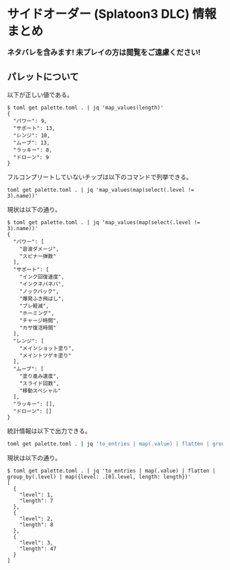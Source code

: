# サイドオーダー (Splatoon3 DLC) 情報まとめ

<big>**ネタバレを含みます! 未プレイの方は閲覧をご遠慮ください!**</big>

## パレットについて
以下が正しい値である。
```
$ toml get palette.toml . | jq 'map_values(length)'
{
  "パワー": 9,
  "サポート": 13,
  "レンジ": 10,
  "ムーブ": 13,
  "ラッキー": 8,
  "ドローン": 9
}
```

フルコンプリートしていないチップは以下のコマンドで列挙できる。
```
toml get palette.toml . | jq 'map_values(map(select(.level != 3).name))'
```

現状は以下の通り。
```
$ toml get palette.toml . | jq 'map_values(map(select(.level != 3).name))'
{
  "パワー": [
    "音波ダメージ",
    "スピナー弾数"
  ],
  "サポート": [
    "インク回復速度",
    "インクネバネバ",
    "ノックバック",
    "爆発ふき飛ばし",
    "ブレ軽減",
    "ホーミング",
    "チャージ時間",
    "カサ復活時間"
  ],
  "レンジ": [
    "メインショット塗り",
    "メイントツゲキ塗り"
  ],
  "ムーブ": [
    "塗り進み速度",
    "スライド回数",
    "移動スペシャル"
  ],
  "ラッキー": [],
  "ドローン": []
}
```

統計情報は以下で出力できる。
```bash
toml get palette.toml . | jq 'to_entries | map(.value) | flatten | group_by(.level) | map({level: .[0].level, length: length})'
```

現状は以下の通り。
```
$ toml get palette.toml . | jq 'to_entries | map(.value) | flatten | group_by(.level) | map({level: .[0].level, length: length})'
[
  {
    "level": 1,
    "length": 7
  },
  {
    "level": 2,
    "length": 8
  },
  {
    "level": 3,
    "length": 47
  }
]
```

